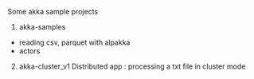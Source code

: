 Some akka sample projects
1. akka-samples 
- reading csv, parquet with alpakka
- actors 
2. akka-cluster_v1
Distributed app : processing a txt file in cluster mode